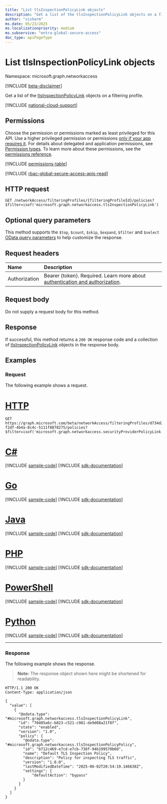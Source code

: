 ```yaml
---
title: "List tlsInspectionPolicyLink objects"
description: "Get a list of the tlsInspectionPolicyLink objects on a filtering profile."
author: "sisharm"
ms.date: 05/23/2025
ms.localizationpriority: medium
ms.subservice: "entra-global-secure-access"
doc_type: apiPageType
---
```


# List tlsInspectionPolicyLink objects

Namespace: microsoft.graph.networkaccess

[!INCLUDE [beta-disclaimer](../../includes/beta-disclaimer.md)]

Get a list of the [tlsInspectionPolicyLink](../resources/networkaccess-tlsinspectionpolicylink.md) objects on a filtering profile.

[!INCLUDE [national-cloud-support](../../includes/global-only.md)]

## Permissions

Choose the permission or permissions marked as least privileged for this API. Use a higher privileged permission or permissions [only if your app requires it](/graph/permissions-overview#best-practices-for-using-microsoft-graph-permissions). For details about delegated and application permissions, see [Permission types](/graph/permissions-overview#permission-types). To learn more about these permissions, see the [permissions reference](/graph/permissions-reference).

<!-- { "blockType": "permissions", "name": "networkaccess_tlsinspectionpolicylink_list" } -->
[!INCLUDE [permissions-table](../includes/permissions/networkaccess-tlsinspectionpolicylink-list-permissions.md)]

[!INCLUDE [rbac-global-secure-access-apis-read](../includes/rbac-for-apis/rbac-global-secure-access-apis-read.md)]

## HTTP request

<!-- {
  "blockType": "ignored"
}
-->
``` http
GET /networkAccess/filteringProfiles/{filteringProfileId}/policies?$filter=isof('microsoft.graph.networkaccess.tlsInspectionPolicyLink')
```

## Optional query parameters

This method supports the `$top`, `$count`, `$skip`, `$expand`, `$filter` and `$select` [OData query parameters](/graph/query-parameters) to help customize the response.

## Request headers

|Name|Description|
|:---|:---|
|Authorization|Bearer {token}. Required. Learn more about [authentication and authorization](/graph/auth/auth-concepts).|

## Request body

Do not supply a request body for this method.

## Response

If successful, this method returns a `200 OK` response code and a collection of [tlsInspectionPolicyLink](../resources/networkaccess-tlsinspectionpolicylink.md) objects in the response body.

## Examples

### Request

The following example shows a request.
# [HTTP](#tab/http)
<!-- {
  "blockType": "request",
  "name": "list_tlsinspectionpolicylink",
  "sampleKeys": ["d734d2de-f2df-4b4a-8c4c-5111f8878275"]
}
-->
``` http
GET https://graph.microsoft.com/beta/networkAccess/filteringProfiles/d734d2de-f2df-4b4a-8c4c-5111f8878275/policies?$filter=isof('microsoft.graph.networkaccess.securityProviderPolicyLink')
```

# [C#](#tab/csharp)
[!INCLUDE [sample-code](../includes/snippets/csharp/list-tlsinspectionpolicylink-csharp-snippets.md)]
[!INCLUDE [sdk-documentation](../includes/snippets/snippets-sdk-documentation-link.md)]

# [Go](#tab/go)
[!INCLUDE [sample-code](../includes/snippets/go/list-tlsinspectionpolicylink-go-snippets.md)]
[!INCLUDE [sdk-documentation](../includes/snippets/snippets-sdk-documentation-link.md)]

# [Java](#tab/java)
[!INCLUDE [sample-code](../includes/snippets/java/list-tlsinspectionpolicylink-java-snippets.md)]
[!INCLUDE [sdk-documentation](../includes/snippets/snippets-sdk-documentation-link.md)]

# [PHP](#tab/php)
[!INCLUDE [sample-code](../includes/snippets/php/list-tlsinspectionpolicylink-php-snippets.md)]
[!INCLUDE [sdk-documentation](../includes/snippets/snippets-sdk-documentation-link.md)]

# [PowerShell](#tab/powershell)
[!INCLUDE [sample-code](../includes/snippets/powershell/list-tlsinspectionpolicylink-powershell-snippets.md)]
[!INCLUDE [sdk-documentation](../includes/snippets/snippets-sdk-documentation-link.md)]

# [Python](#tab/python)
[!INCLUDE [sample-code](../includes/snippets/python/list-tlsinspectionpolicylink-python-snippets.md)]
[!INCLUDE [sdk-documentation](../includes/snippets/snippets-sdk-documentation-link.md)]

---

### Response

The following example shows the response.
>**Note:** The response object shown here might be shortened for readability.
<!-- {
  "blockType": "response",
  "truncated": true,
  "@odata.type": "microsoft.graph.networkaccess.tlsInspectionPolicyLink"
}
-->
``` http
HTTP/1.1 200 OK
Content-Type: application/json

{
  "value": [
    {
      "@odata.type": "#microsoft.graph.networkaccess.tlsInspectionPolicyLink",
      "id": "70405a6c-b823-c521-c981-de9d08a21f8f",
      "state": "enabled",
      "version": "1.0",
      "policy": {
        "@odata.type": "#microsoft.graph.networkaccess.tlsInspectionPolicyPolicy",
        "id": "b712c469-e7cd-e7cb-738f-94b199570b0d",
        "name": "Default TLS Inspection Policy",
        "description": "Policy for inspecting TLS traffic",
        "version": "1.0.0",
        "lastModifiedDateTime": "2025-06-02T20:54:19.146638Z",
        "settings": {
            "defaultAction": "bypass"
        }
      }
    }
  ]
}
```

